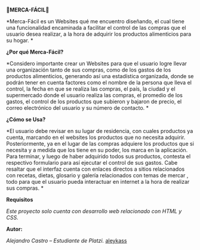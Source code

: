 **🛒MERCA-FÁCIL🛒**

*Merca-Fácil es un Websites qué me encuentro diseñando, el cual tiene una funcionalidad encaminada a facilitar el control de las compras que el usuario desea realizar, a la hora de adquirir los productos alimenticios para su hogar. *

**¿Por qué Merca-Fácil?**

*Considero importante crear un Websites para que el usuario logre llevar una organización tanto de sus compras, como de los gastos de los productos alimenticios, generando así una estadística organizada, donde se podrán tener en cuenta factores como el nombre de la persona que lleva el control, la fecha en que se realiza las compras, el país, la ciudad y el supermercado donde el usuario realiza las compras, el promedio de los gastos, el control de los productos que subieron y bajaron de precio, el correo electrónico del usuario y su número de contacto. *

**¿Cómo se Usa?**

*El usuario debe revisar en su lugar de residencia, con cuales productos ya cuenta, marcando en el websites los productos que no necesita adquirir. Posteriormente, ya en el lugar de las compras adquiere los productos que si necesita y a medida que los tiene en su poder, los marca en la aplicación. Para terminar, y luego de haber adquirido todos sus productos, contesta el respectivo formulario para así ejecutar el control de sus gastos. 
Cabe resaltar que el interfaz cuenta con enlaces directos a sitios relacionados con recetas, dietas, glosario y galería relacionados con temas de mercar , todo para que el usuario pueda interactuar en internet a la hora de realizar sus compras. *

**Requisitos**

*Este proyecto solo cuenta con desarrollo web relacionado con HTML y CSS.*

**Autor:**

*Alejandro Castro – Estudiante de Platzi.*
[aleykass](https://www.linkedin.com/in/aleykass/ "aleykass")

